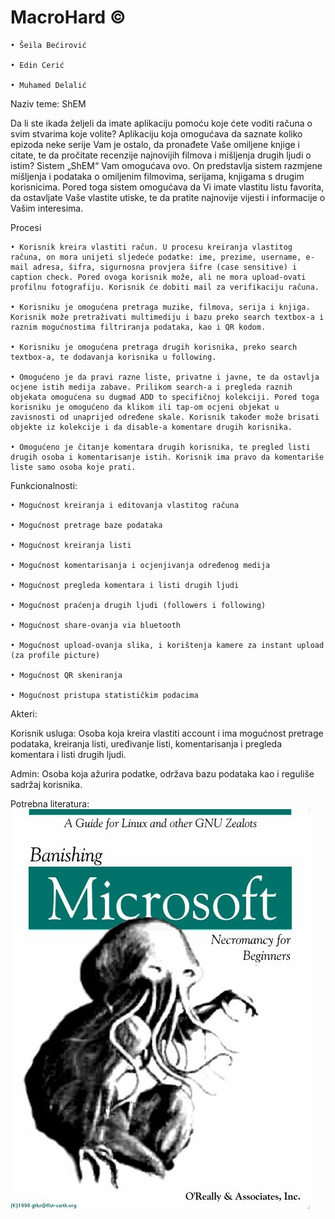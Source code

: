 ﻿# MacroHard ©


	• Šeila Bećirović

	• Edin Cerić

	• Muhamed Delalić

Naziv teme: ShEM

Da li ste ikada željeli da imate aplikaciju pomoću koje ćete voditi računa o svim stvarima koje volite? Aplikaciju koja omogućava da saznate koliko epizoda neke serije Vam je ostalo, da pronađete Vaše omiljene knjige i citate, te da pročitate recenzije najnovijih filmova i mišljenja drugih ljudi o istim? Sistem „ShEM“  Vam omogućava ovo. On predstavlja sistem razmjene mišljenja i podataka o omiljenim filmovima, serijama, knjigama s drugim korisnicima. Pored toga sistem omogućava da Vi imate vlastitu listu favorita, da ostavljate Vaše vlastite utiske, te da pratite najnovije vijesti i informacije o Vašim interesima.

Procesi 

	• Korisnik kreira vlastiti račun. U procesu kreiranja vlastitog računa, on mora unijeti sljedeće podatke: ime, prezime, username, e-mail adresa, šifra, sigurnosna provjera šifre (case sensitive) i caption check. Pored ovoga korisnik može, ali ne mora upload-ovati profilnu fotografiju. Korisnik će dobiti mail za verifikaciju računa.

	• Korisniku je omogućena pretraga muzike, filmova, serija i knjiga. Korisnik može pretraživati multimediju i bazu preko search textbox-a i raznim mogućnostima filtriranja podataka, kao i QR kodom.

	• Korisniku je omogućena pretraga drugih korisnika, preko search textbox-a, te dodavanja korisnika u following.

	• Omogućeno je da pravi razne liste, privatne i javne, te da ostavlja ocjene istih medija zabave. Prilikom search-a i pregleda raznih objekata omogućena su dugmad ADD to specifičnoj kolekciji. Pored toga korisniku je omogućeno da klikom ili tap-om ocjeni objekat u zavisnosti od unaprijed određene skale. Korisnik također može brisati objekte iz kolekcije i da disable-a komentare drugih korisnika.

	• Omogućeno je čitanje komentara drugih korisnika, te pregled listi drugih osoba i komentarisanje istih. Korisnik ima pravo da komentariše liste samo osoba koje prati. 


Funkcionalnosti:

	• Mogućnost kreiranja i editovanja vlastitog računa

	• Mogućnost pretrage baze podataka

	• Mogućnost kreiranja listi

	• Mogućnost komentarisanja i ocjenjivanja određenog medija

	• Mogućnost pregleda komentara i listi drugih ljudi

	• Mogućnost praćenja drugih ljudi (followers i following)

	• Mogućnost share-ovanja via bluetooth

	• Mogućnost upload-ovanja slika, i korištenja kamere za instant upload (za profile picture)

	• Mogućnost QR skeniranja

	• Mogućnost pristupa statističkim podacima


Akteri:

Korisnik usluga: Osoba koja kreira vlastiti account i ima mogućnost pretrage podataka, kreiranja listi, uređivanje listi, komentarisanja i pregleda komentara i listi drugih ljudi.

Admin: Osoba koja ažurira podatke, održava bazu podataka kao i reguliše sadržaj korisnika. 

Potrebna literatura:
![Alt text](BanishingMicrosoft.jpg "Banish it!")
